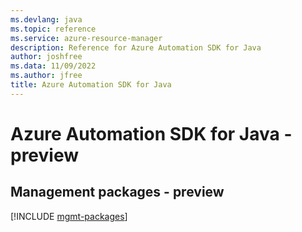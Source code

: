 ```yaml
---
ms.devlang: java
ms.topic: reference
ms.service: azure-resource-manager
description: Reference for Azure Automation SDK for Java
author: joshfree
ms.data: 11/09/2022
ms.author: jfree
title: Azure Automation SDK for Java
---
```

# Azure Automation SDK for Java - preview

## Management packages - preview
[!INCLUDE [mgmt-packages](automation-mgmt-index.md)]